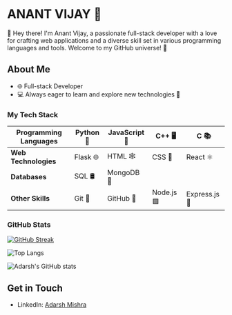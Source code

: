 # ANANT VIJAY 🚀

👋 Hey there! I'm Anant Vijay, a passionate full-stack developer with a love for crafting web applications and a diverse skill set in various programming languages and tools. Welcome to my GitHub universe! 🌌

## About Me

- 🌐 Full-stack Developer
- 💻 Always eager to learn and explore new technologies 🧠


### My Tech Stack

| **Programming Languages** | Python 🐍 | JavaScript 🚀 | C++ 🖥️ | C 📚 |
|---------------------------|-----------|------------------|-------|-----|
| **Web Technologies**       | Flask 🌐  | HTML 🕸️         | CSS 🎨 | React ⚛️ |
| **Databases**              | SQL 🛢️    | MongoDB 🍃       |       |     |
| **Other Skills**           | Git 🔄    | GitHub 🐙        | Node.js 🟩 | Express.js 🚂 |


### GitHub Stats

[![GitHub Streak](https://streak-stats.demolab.com?user=AnantVijay16&sideNums=9BEBE5)](https://git.io/streak-stats)

![Top Langs](https://github-readme-stats.vercel.app/api/top-langs/?username=AnantVijay16&layout=compact)

![Adarsh's GitHub stats](https://github-readme-stats.vercel.app/api?username=AnantVijay16&show_icons=true&theme=radical)



## Get in Touch

- LinkedIn: [Adarsh Mishra](https://www.linkedin.com/in/anantvijay16/)
